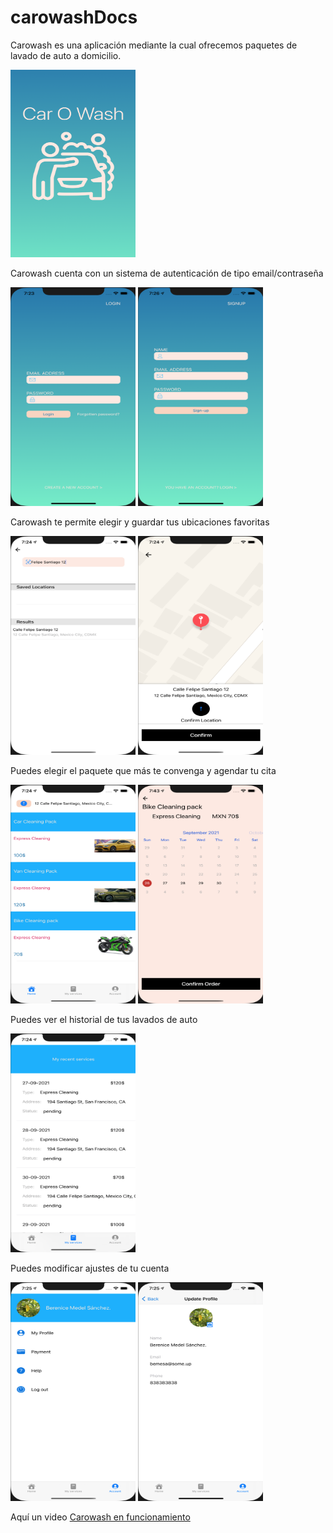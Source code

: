 # carowashDocs
Carowash es una aplicación mediante la cual ofrecemos paquetes de lavado de auto a domicilio.

<img src="assets/logo.png" width="200" height="300" />

Carowash cuenta con un sistema de autenticación de tipo email/contraseña

<img src="assets/login.png" width="200" height="350" /> <img src="assets/signup.png" width="200" height="350" />

Carowash te permite elegir y guardar tus ubicaciones favoritas

<img src="assets/ubication.png" width="200" height="350" /> <img src="assets/confirm.png" width="200" height="350" />

Puedes elegir el paquete que más te convenga y agendar tu cita

<img src="assets/services.png" width="200" height="350" /> <img src="assets/hour.png" width="200" height="350" />


Puedes ver el historial de tus lavados de auto

<img src="assets/recent.png" width="200" height="350" /> 

Puedes modificar ajustes de tu cuenta

<img src="assets/account.png" width="200" height="350" /> <img src="assets/profile.png" width="200" height="350" />


Aquí un video
[Carowash en funcionamiento]({assets/video.mov} "To carowash video")
